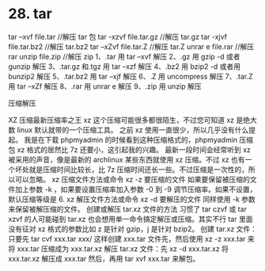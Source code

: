 # 28. tar

tar –xvf file.tar //解压 tar 包
tar -xzvf file.tar.gz //解压 tar.gz
tar -xjvf file.tar.bz2 //解压 tar.bz2
tar –xZvf file.tar.Z //解压 tar.Z
unrar e file.rar //解压 rar
unzip file.zip //解压 zip
1、.tar 用 tar –xvf 解压
2、.gz 用 gzip -d 或者 gunzip 解压
3、.tar.gz 和.tgz 用 tar –xzf 解压
4、.bz2 用 bzip2 -d 或者用 bunzip2 解压
5、.tar.bz2 用 tar –xjf 解压
6、.Z 用 uncompress 解压
7、.tar.Z 用 tar –xZf 解压
8、.rar 用 unrar e 解压
9、.zip 用 unzip 解压

压缩解压

XZ 压缩最新压缩率之王
xz 这个压缩可能很多都很陌生，不过您可知道 xz 是绝大数 linux 默认就带的一个压缩工具。
之前 xz 使用一直很少，所以几乎没有什么提起。
我是在下载 phpmyadmin 的时候看到这种压缩格式的，phpmyadmin 压缩包 xz 格式的居然比 7z 还要小，这引起我的兴趣。
最新一段时间会经常听到 xz 被采用的声音，像是最新的 archlinux 某些东西就使用 xz 压缩。不过 xz 也有一个坏处就是压缩时间比较长，比 7z 压缩时间还长一些。不过压缩是一次性的，所以可以忽略。
xz 压缩文件方法或命令
xz -z 要压缩的文件
如果要保留被压缩的文件加上参数 -k ，如果要设置压缩率加入参数 -0 到 -9 调节压缩率。如果不设置，默认压缩等级是 6.
xz 解压文件方法或命令
xz -d 要解压的文件
同样使用 -k 参数来保留被解压缩的文件。
创建或解压 tar.xz 文件的方法
习惯了 tar czvf 或 tar xzvf 的人可能碰到 tar.xz 也会想用单一命令搞定解压或压缩。其实不行 tar 里面没有征对 xz 格式的参数比如 z 是针对 gzip，j 是针对 bzip2。
创建 tar.xz 文件：只要先 tar cvf xxx.tar xxx/ 这样创建 xxx.tar 文件先，然后使用 xz -z xxx.tar 来将 xxx.tar 压缩成为 xxx.tar.xz
解压 tar.xz 文件：先 xz -d xxx.tar.xz 将 xxx.tar.xz 解压成 xxx.tar 然后，再用 tar xvf xxx.tar 来解包。
